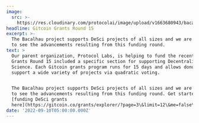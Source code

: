 ```yaml
---
image:
  src: >-
    https://res.cloudinary.com/protocolai/image/upload/v1663680943/bacalhau/Screen_Shot_2022-09-20_at_9.31.11_AM_rssxtk.png
headline: Gitcoin Grants Round 15
excerpt: >-
  The Bacalhau project supports DeSci projects of all sizes and we are excited
  to see the advancements resulting from this funding round.
text: >
  Our parent organization, Protocol Labs, is helping to fund the recent Gitcoin
  Grants Round 15 included a specific section for supporting Decentralized
  Science. Each Gitcoin grants program runs for 15 days and allows donors to
  support a wide variety of projects via quadratic voting.


  The Bacalhau project supports DeSci projects of all sizes and we are excited
  to see the advancements resulting from this funding round. Get started
  [funding DeSci grants
  here](https://gitcoin.co/grants/explorer/?page=3\&limit=12\&me=false\&sort\_option=weighted\_shuffle\&collection\_id=false\&network=mainnet\&state=active\&profile=false\&round\_num=15\&customer\_name=DeSci\&sub\_round\_slug=gr15-desci\&collections\_page=1\&grant\_regions=\&grant\_types=\&grant\_tags=\&tenants=\&idle=true\&featured=true\&round\_type=false\&tab=grants).
date: '2022-09-10T05:00:00.000Z'
---
```


